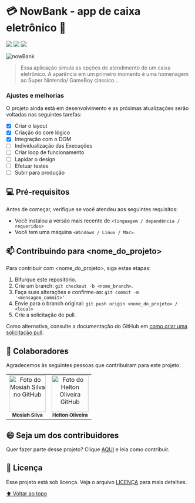 # 💳 NowBank - app de caixa eletrônico 🏦

<img src="https://img.shields.io/badge/JavaScript-323330?style=for-the-badge&logo=javascript&logoColor=F7DF1E"> <img src="https://img.shields.io/badge/HTML5-323330?style=for-the-badge&logo=html5&logoColor=orange"> <img src="https://img.shields.io/badge/CSS3-323330?style=for-the-badge&logo=css3&logoColor=blue">

![nowBank](https://user-images.githubusercontent.com/100864562/182362092-e31a116a-15f5-4240-8ce6-99117306e765.PNG)


> Essa aplicação simula as opções de atendimento de um caixa eletrônico. A aparência em um primeiro momento é uma homenagem ao Super Nintendo/ GameBoy classico... 
### Ajustes e melhorias
O projeto ainda está em desenvolvimento e as próximas atualizações serão voltadas nas seguintes tarefas:

- [x] Criar o layout
- [x] Criação do core lógico
- [x] Integração com o DOM
- [ ] Individualização das Execuções
- [ ] Criar loop de funcionamento
- [ ] Lapidar o design
- [ ] Efetuar testes
- [ ] Subir para produção

## 💻 Pré-requisitos

Antes de começar, verifique se você atendeu aos seguintes requisitos:
<!---Estes são apenas requisitos de exemplo. Adicionar, duplicar ou remover conforme necessário--->
* Você instalou a versão mais recente de `<linguagem / dependência / requeridos>`
* Você tem uma máquina `<Windows / Linux / Mac>`. 


## 📫 Contribuindo para <nome_do_projeto>
<!---Se o seu README for longo ou se você tiver algum processo ou etapas específicas que deseja que os contribuidores sigam, considere a criação de um arquivo CONTRIBUTING.md separado--->
Para contribuir com <nome_do_projeto>, siga estas etapas:

1. Bifurque este repositório.
2. Crie um branch: `git checkout -b <nome_branch>`.
3. Faça suas alterações e confirme-as: `git commit -m '<mensagem_commit>'`
4. Envie para o branch original: `git push origin <nome_do_projeto> / <local>`
5. Crie a solicitação de pull.

Como alternativa, consulte a documentação do GitHub em [como criar uma solicitação pull](https://help.github.com/en/github/collaborating-with-issues-and-pull-requests/creating-a-pull-request).

## 🤝 Colaboradores

Agradecemos às seguintes pessoas que contribuíram para este projeto:

<table>
  <tr>
    <td align="center">
      <a href="#">
        <img src="https://avatars.githubusercontent.com/u/100864562?v=4" width="100px;" alt="Foto do Mosiah Silva no GitHub"/><br>
        <sub>
          <b>Mosiah Silva</b>
        </sub>
      </a>
    </td>
        <td align="center">
      <a href="#">
        <img src="https://avatars.githubusercontent.com/u/97141987?v=4" width="100px;" alt="Foto do Helton Oliveira GitHub"/><br>
        <sub>
          <b>Helton Oliveira</b>
        </sub>
      </a>
    </td>
  </tr>
</table>


## 😄 Seja um dos contribuidores<br>

Quer fazer parte desse projeto? Clique [AQUI](CONTRIBUTING.md) e leia como contribuir.

## 📝 Licença

Esse projeto está sob licença. Veja o arquivo [LICENÇA](LICENSE.md) para mais detalhes.

[⬆ Voltar ao topo](#nome-do-projeto)<br>
